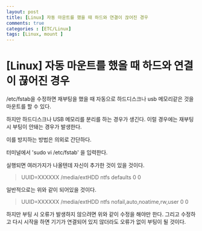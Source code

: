 ```yaml
---
layout: post
title: [Linux] 자동 마운트를 했을 때 하드와 연결이 끊어진 경우
comments: true
categories : [ETC/Linux]
tags: [Linux, mount ]
---
```


# [Linux] 자동 마운트를 했을 때 하드와 연결이 끊어진 경우


/etc/fstab을 수정하면 재부팅을 했을 때 자동으로 하드디스크나 usb 메모리같은 것을 마운트를 할 수 있다.



하지만 하드디스크나 USB 메모리를 분리를 하는 경우가 생긴다. 이럴 경우에는 재부팅시 부팅이 안돼는 경우가 발생한다.



이를 방지하는 방법은 의외로 간단하다. 



터미널에서 'sudo vi /etc/fstab' 을 입력한다.



실행되면 여러가지가 나올텐데 자신이 추가한 것이 있을 것이다.



> UUID=XXXXXX /media/extHDD ntfs defaults  0    0


일반적으로는 위와 같이 되어있을 것이다. 

> UUID=XXXXXX /media/extHDD ntfs  nofail,auto,noatime,rw,user  0    0

하지만 부팅 시 오류가 발생하지 않으려면 위와 같이 수정을 해야만 한다.
그리고 수정하고 다시 시작을 하면 기기가 연결되어 있지 않더라도 오류가 없이 부팅이 될 것이다. 


